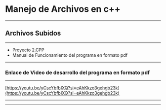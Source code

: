 # Manejo de Archivos en c++

------------

## Archivos Subidos

------------
- Proyecto 2.CPP
- Manual de Funcionamiento del programa en formato pdf

------------

### Enlace de Video de desarrollo del programa en formato pdf

------------

[https://youtu.be/yCscYbfbIXQ?si=eAhKkzo3gehgb23k](https://youtu.be/yCscYbfbIXQ?si=eAhKkzo3gehgb23k)

------------


------------
